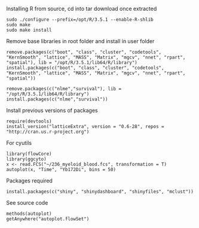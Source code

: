 Installing R from source, cd into tar download once extracted
    
    sudo ./configure --prefix=/opt/R/3.5.1 --enable-R-shlib
    sudo make
    sudo make install

Remove base libraries in root folder and install in user folder

    remove.packages(c("boot", "class", "cluster", "codetools", "KernSmooth", "lattice", "MASS", "Matrix", "mgcv", "nnet", "rpart", "spatial"), lib = "/opt/R/3.5.1/lib64/R/library")
    install.packages(c("boot", "class", "cluster", "codetools", "KernSmooth", "lattice", "MASS", "Matrix", "mgcv", "nnet", "rpart", "spatial"))

    remove.packages(c("nlme","survival"), lib = "/opt/R/3.5.1/lib64/R/library")
    install.packages(c("nlme","survival"))

Install previous versions of packages

    require(devtools)
    install_version("latticeExtra", version = "0.6-28", repos = "http://cran.us.r-project.org")

For cyutils
    
    library(flowCore)
    library(ggcyto)
    x <- read.FCS("~/236_myeloid_blood.fcs", transformation = T)
    autoplot(x, "Time", "Yb172Di", bins = 50)


Packages required

    install.packages(c("shiny", "shinydashboard", "shinyfiles", "mclust"))

See source code
    
    methods(autoplot)
    getAnywhere("autoplot.flowSet")
